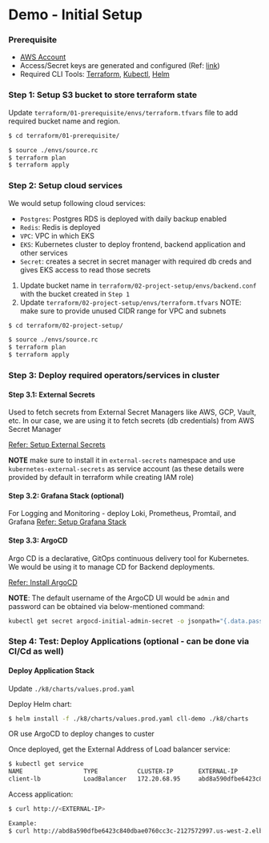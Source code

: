 # Demo - Initial Setup

### Prerequisite
- [AWS Account](https://aws.amazon.com/resources/create-account/)
- Access/Secret keys are generated and configured (Ref: [link](https://docs.aws.amazon.com/IAM/latest/UserGuide/id_credentials_access-keys.html))
- Required CLI Tools: [Terraform](https://learn.hashicorp.com/tutorials/terraform/install-cli), [Kubectl](https://kubernetes.io/docs/tasks/tools/), [Helm](https://helm.sh/docs/intro/install/)


### Step 1: Setup S3 bucket to store terraform state

Update `terraform/01-prerequisite/envs/terraform.tfvars` file to add required bucket name and region.

```bash
$ cd terraform/01-prerequisite/

$ source ./envs/source.rc
$ terraform plan
$ terraform apply
```

### Step 2: Setup cloud services

We would setup following cloud services:
- `Postgres`: Postgres RDS is deployed with daily backup enabled
- `Redis`: Redis is deployed
- `VPC`: VPC in which EKS
- `EKS`: Kubernetes cluster to deploy frontend, backend application and other services
- `Secret`: creates a secret in secret manager with required db creds and gives EKS access to read those secrets

1. Update bucket name in `terraform/02-project-setup/envs/backend.conf` with the bucket created in `Step 1`
2. Update `terraform/02-project-setup/envs/terraform.tfvars`
NOTE: make sure to provide unused CIDR range for VPC and subnets

```bash
$ cd terraform/02-project-setup/

$ source ./envs/source.rc
$ terraform plan
$ terraform apply
```

### Step 3: Deploy required operators/services in cluster

#### Step 3.1: External Secrets

Used to fetch secrets from External Secret Managers like AWS, GCP, Vault, etc. In our case, we are using it to fetch secrets (db credentials) from AWS Secret Manager

[Refer: Setup External Secrets](https://github.com/external-secrets/external-secrets)

**NOTE** make sure to install it in `external-secrets` namespace and use `kubernetes-external-secrets` as service account (as these details were provided by default in terraform while creating IAM role)

#### Step 3.2: Grafana Stack (optional)

For Logging and Monitoring - deploy Loki, Prometheus, Promtail, and Grafana
[Refer: Setup Grafana Stack](https://grafana.github.io/loki/charts/)

#### Step 3.3: ArgoCD

Argo CD is a declarative, GitOps continuous delivery tool for Kubernetes. We would be using it to manage CD for Backend deployments.

[Refer: Install ArgoCD](https://argo-cd.readthedocs.io/en/stable/getting_started/)

**NOTE**: The default username of the ArgoCD UI would be `admin` and password can be obtained via below-mentioned command:

```bash
kubectl get secret argocd-initial-admin-secret -o jsonpath="{.data.password}" | base64 -d
```

### Step 4: Test: Deploy Applications (optional - can be done via CI/Cd as well)

#### Deploy Application Stack
Update `./k8/charts/values.prod.yaml` 

Deploy Helm chart:
```bash
$ helm install -f ./k8/charts/values.prod.yaml cll-demo ./k8/charts
```
OR use ArgoCD to deploy changes to custer

Once deployed, get the External Address of Load balancer service:
```bash
$ kubectl get service
NAME                 TYPE           CLUSTER-IP       EXTERNAL-IP                                                               PORT(S)        AGE
client-lb            LoadBalancer   172.20.68.95     abd8a590dfbe6423c840dbae0760cc3c-2127572997.us-west-2.elb.amazonaws.com   80:32010/TCP   22h
```

Access application:

```bash
$ curl http://<EXTERNAL-IP>

Example:
$ curl http://abd8a590dfbe6423c840dbae0760cc3c-2127572997.us-west-2.elb.amazonaws.com/
```
